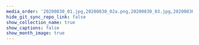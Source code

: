 ```yaml
---
media_order: '20200830_01.jpg,20200830_02a.png,20200830_03.jpg,20200830_04.JPG,20200830_05.JPG,20200830_06.JPG,20200830_07.JPG,20200830_08.JPG,20200830_09.JPG,20200830_10.JPG,20200830_11.JPG,collection-name.txt'
hide_git_sync_repo_link: false
show_collection_name: true
show_captions: false
show_month_image: true
---
```



